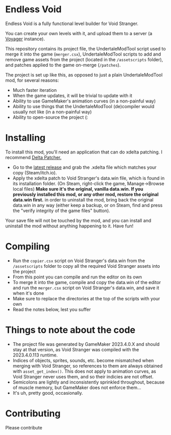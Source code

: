 # Endless Void
Endless Void is a fully functional level builder for Void Stranger. 

You can create your own levels with it, and upload them to a server (a [Voyager](https://github.com/hexfae/voyager) instance).

This repository contains its project file, the UndertaleModTool script used to merge it into the game (`merger.csx`), 
UndertaleModTool scripts to add and remove game assets from the project (located in the `/assetscripts` folder), and patches applied to the game on-merge (`/patches`).

The project is set up like this, as opposed to just a plain UndertaleModTool mod, for several reasons:
- Much faster iteration
- When the game updates, it will be trivial to update with it
- Ability to use GameMaker's animation curves (in a non-painful way)
- Ability to use things that the UndertaleModTool (de)compiler would usually not like (in a non-painful way)
- Ability to open-source the project (:

# Installing
To install this mod, you'll need an application that can do xdelta patching. I recommend [Delta Patcher.](https://www.romhacking.net/utilities/704/)

- Go to the [latest release](https://github.com/Skirlez/void-stranger-endless-void/releases/latest) and grab the .xdelta file which matches your copy (Steam/itch.io).
- Apply the xdelta patch to Void Stranger's data.win file, which is found in its installation folder.  (On Steam, right-click the game, Manage->Browse local files) **Make sure it's the original, vanilla data.win. If you previously installed this mod, or any other mod, restore the original data.win first.** in order to uninstall the mod, bring back the original data.win in any way (either keep a backup, or on Steam, find and press the "verify integrity of the game files" button).

Your save file will not be touched by the mod, and you can install and uninstall the mod without anything happening to it. Have fun!

# Compiling
- Run the `copier.csx` script on Void Stranger's data.win from the `/assetscripts` folder to copy all the required Void Stranger assets into the project
- From this point you can compile and run the editor on its own 
- To merge it into the game, compile and copy the data.win of the editor and run the `merger.csx` script on Void Stranger's data.win, and save it when it's done
- Make sure to replace the directories at the top of the scripts with your own
- Read the notes below, lest you suffer

# Things to note about the code
- The project file was generated by GameMaker 2023.4.0.X and should stay at that version, as Void Stranger was compiled with the 2023.4.0.113 runtime.
- Indices of objects, sprites, sounds, etc. become mismatched when merging with Void Stranger, so references to them are always obtained with `asset_get_index()`.
This does not apply to animation curves, as Void Stranger never uses them, and so their indicies are not offset.
- Semicolons are lightly and inconsistently sprinkled throughout, because of muscle memory, but GameMaker does not enforce them...
- It's uh, pretty good, occasionally.

# Contributing
Please contribute

